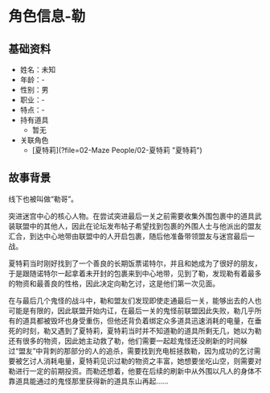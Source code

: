 # 角色信息-勒

## 基础资料

* 姓名：未知
* 年龄：-
* 性别：男
* 职业：-
* 特点：-
* 持有道具
  * 暂无
* 关联角色
  * [夏特莉](?file=02-Maze People/02-夏特莉 "夏特莉")

## 故事背景

线下也被叫做“勒哥”。

突进迷宫中心的核心人物。在尝试突进最后一关之前需要收集外围包裹中的道具武装联盟中的其他人，因此在论坛发布帖子希望找到包裹的外围人士与他派出的盟友汇合，到达中心地带由联盟中的人开启包裹，随后他准备带领盟友与迷宫最后一战。

夏特莉当时刚好找到了一个善良的长期饭票诺特尔，并且和她成为了很好的朋友，于是跟随诺特尔一起拿着未开封的包裹来到中心地带，见到了勒，发现勒有着最多的物资和最善良的性格，因此决定向勒乞讨，这是他们第一次见面。

在与最后几个鬼怪的战斗中，勒和盟友们发现即使走通最后一关，能够出去的人也可能是有限的，因此联盟开始内讧，在最后一关的鬼怪前联盟因此失败，勒几乎所有的道具都被毁坏也身受重伤，但他还背负着绑定众多道具迅速消耗的电量，在垂死的时刻，勒又遇到了夏特莉，夏特莉当时并不知道勒的道具所剩无几，她以为勒还有很多的物资，因此她主动救了勒，他们需要一起趁鬼怪还没刷新的时间躲过“盟友”中背刺的那部分的人的追杀，需要找到充电桩拯救勒，因为成功的乞讨需要被乞讨人消耗电量，夏特莉见识过勒的物资之丰富，她想要坐吃山空，则需要对勒进行一定的前期投资。而勒还想着，他要在后续的刷新中从外围以凡人的身体不靠道具能通过的鬼怪那里获得新的道具东山再起……
